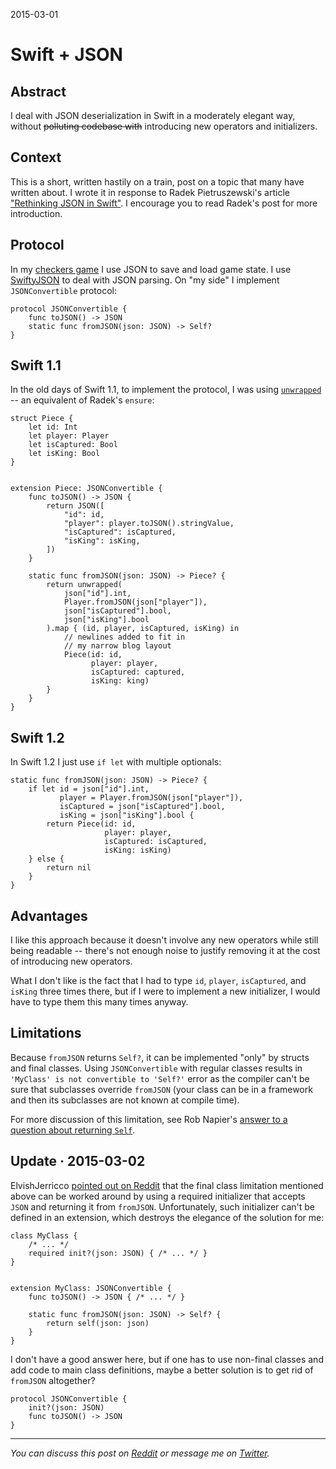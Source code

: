 2015-03-01

Swift + JSON
============

Abstract
--------

I deal with JSON deserialization in Swift in a moderately elegant
way, without <strike>polluting codebase with</strike> introducing new
operators and initializers.


Context
-------

This is a short, written hastily on a train, post on a topic that many
have written about.  I wrote it in response to Radek Pietruszewski's
article ["Rethinking JSON in Swift"][radex].  I encourage you to read
Radek's post for more introduction.

  [radex]: http://radex.io/swift/json/


Protocol
--------

In my [checkers game](/checkers) I use JSON to save and load game state.
I use [SwiftyJSON][] to deal with JSON parsing.  On "my side" I
implement `JSONConvertible` protocol:

  [SwiftyJSON]: https://github.com/SwiftyJSON/SwiftyJSON

    protocol JSONConvertible {
        func toJSON() -> JSON
        static func fromJSON(json: JSON) -> Self?
    }


Swift 1.1
---------

In the old days of Swift 1.1, to implement the protocol, I was using
[`unwrapped`][unwrapped] -- an equivalent of Radek's `ensure`:

  [unwrapped]: https://github.com/narfdotpl/doodles/blob/master/doodles/unwrapped.swift

    struct Piece {
        let id: Int
        let player: Player
        let isCaptured: Bool
        let isKing: Bool
    }


    extension Piece: JSONConvertible {
        func toJSON() -> JSON {
            return JSON([
                "id": id,
                "player": player.toJSON().stringValue,
                "isCaptured": isCaptured,
                "isKing": isKing,
            ])
        }

        static func fromJSON(json: JSON) -> Piece? {
            return unwrapped(
                json["id"].int,
                Player.fromJSON(json["player"]),
                json["isCaptured"].bool,
                json["isKing"].bool
            ).map { (id, player, isCaptured, isKing) in
                // newlines added to fit in
                // my narrow blog layout
                Piece(id: id,
                      player: player,
                      isCaptured: captured,
                      isKing: king)
            }
        }
    }


Swift 1.2
---------

In Swift 1.2 I just use `if let` with multiple optionals:

    static func fromJSON(json: JSON) -> Piece? {
        if let id = json["id"].int,
               player = Player.fromJSON(json["player"]),
               isCaptured = json["isCaptured"].bool,
               isKing = json["isKing"].bool {
            return Piece(id: id,
                         player: player,
                         isCaptured: isCaptured,
                         isKing: isKing)
        } else {
            return nil
        }
    }


Advantages
----------

I like this approach because it doesn't involve any new operators while
still being readable -- there's not enough noise to justify removing it
at the cost of introducing new operators.

What I don't like is the fact that I had to type `id`, `player`,
`isCaptured`, and `isKing` three times there, but if I were to implement
a new initializer, I would have to type them this many times anyway.


Limitations
-----------

Because `fromJSON` returns `Self?`, it can be implemented "only" by
structs and final classes.  Using `JSONConvertible` with regular
classes results in `'MyClass' is not convertible to 'Self?'` error
as the compiler can't be sure that subclasses override `fromJSON` (your
class can be in a framework and then its subclasses are not known at
compile time).

For more discussion of this limitation, see Rob Napier's [answer to a
question about returning `Self`][rnapier].

  [rnapier]: http://stackoverflow.com/a/25645689/98763


Update &middot; 2015-03-02
--------------------------

ElvishJerricco [pointed out on Reddit][Reddit comment] that the final class
limitation mentioned above can be worked around by using a required
initializer that accepts `JSON` and returning it from `fromJSON`.
Unfortunately, such initializer can't be defined in an extension, which
destroys the elegance of the solution for me:

  [Reddit comment]: http://www.reddit.com/r/swift/comments/2xlkmy/swift_json_again/cp19x1h

    class MyClass {
        /* ... */
        required init?(json: JSON) { /* ... */ }
    }


    extension MyClass: JSONConvertible {
        func toJSON() -> JSON { /* ... */ }

        static func fromJSON(json: JSON) -> Self? {
            return self(json: json)
        }
    }

I don't have a good answer here, but if one has to use non-final classes
and add code to main class definitions, maybe a better solution is to
get rid of `fromJSON` altogether?

    protocol JSONConvertible {
        init?(json: JSON)
        func toJSON() -> JSON
    }


---

*You can discuss this post on [Reddit][] or message me on [Twitter][].*

  [Reddit]: http://www.reddit.com/r/swift/comments/2xlkmy/swift_json_again/
  [Twitter]: https://twitter.com/narfdotpl/status/572108946485473280
